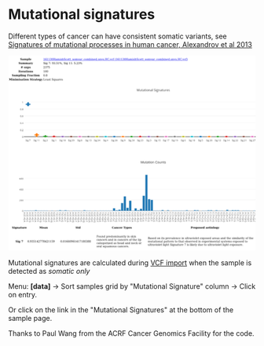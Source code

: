 # Mutational signatures

Different types of cancer can have consistent somatic variants, see [Signatures of mutational processes in human cancer, Alexandrov et al 2013](https://www.nature.com/articles/nature12477)

![](images/mut_signature.png)

Mutational signatures are calculated during [VCF import](vcf_samples.md) when the sample is detected as _somatic only_  

Menu: **[data]** -> Sort samples grid by "Mutational Signature" column -> Click on entry.

Or click on the link in the "Mutational Signatures" at the bottom of the sample page.   

Thanks to Paul Wang from the ACRF Cancer Genomics Facility for the code. 
